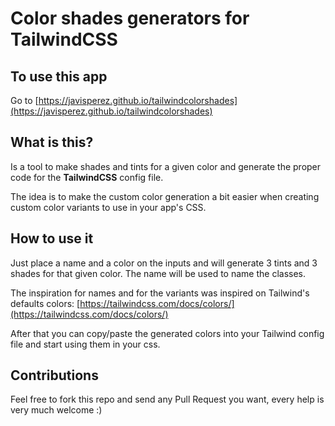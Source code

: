 # Color shades generators for TailwindCSS

## To use this app
Go to [https://javisperez.github.io/tailwindcolorshades](https://javisperez.github.io/tailwindcolorshades)

## What is this?
Is a tool to make shades and tints for a given color and generate the proper code for the **TailwindCSS** config file.

The idea is to make the custom color generation a bit easier when creating custom color variants to use in your app's CSS.

## How to use it
Just place a name and a color on the inputs and will generate 3 tints and 3 shades for that given color. The name will be used to name the classes.

The inspiration for names and for the variants was inspired on Tailwind's defaults colors: [https://tailwindcss.com/docs/colors/](https://tailwindcss.com/docs/colors/)

After that you can copy/paste the generated colors into your Tailwind config file and start using them in your css.

## Contributions

Feel free to fork this repo and send any Pull Request you want, every help is very much welcome :)
